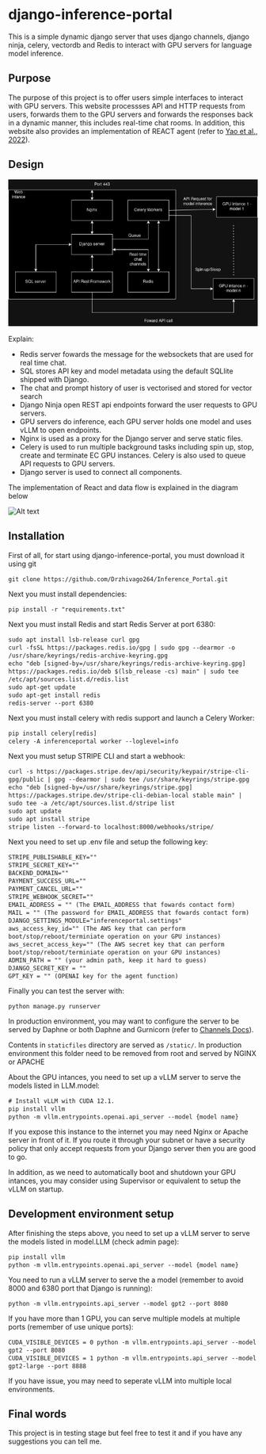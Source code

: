 django-inference-portal
=======================

This is a simple dynamic django server that uses django channels, django ninja, celery, vectordb and Redis to interact with GPU servers for language model inference.

Purpose
-------

The purpose of this project is to offer users simple interfaces to interact with GPU servers.
This website processses API and HTTP requests from users, forwards them to the GPU servers and forwards the responses back in a dynamic manner, this includes real-time chat rooms. In addition, this website also provides an implementation of REACT agent (refer to [Yao et al., 2022](https://arxiv.org/abs/2210.03629)).

Design
-------
![Alt text](design.png)

Explain:
- Redis server fowards the message for the websockets that are used for real time chat.
- SQL stores API key and model metadata using the default SQLlite shipped with Django. 
- The chat and prompt history of user is vectorised and stored for vector search
- Django Ninja open REST api endpoints forward the user requests to GPU servers.
- GPU servers do inference, each GPU server holds one model and uses vLLM to open endpoints. 
- Nginx is used as a proxy for the Django server and serve static files.
- Celery is used to run multiple background tasks including spin up, stop, create and terminate EC GPU instances. Celery is also used to queue 
 API requests to GPU servers.
- Django server is used to connect all components.

The implementation of React and data flow is explained in the diagram below

![Alt text](React+Vec.png)

Installation
--------------

First of all, for start using django-inference-portal, you must download it using git

    git clone https://github.com/Drzhivago264/Inference_Portal.git

Next you must install dependencies:

    pip install -r "requirements.txt"

Next you must install Redis and start Redis Server at port 6380:

    sudo apt install lsb-release curl gpg
    curl -fsSL https://packages.redis.io/gpg | sudo gpg --dearmor -o /usr/share/keyrings/redis-archive-keyring.gpg
    echo "deb [signed-by=/usr/share/keyrings/redis-archive-keyring.gpg] https://packages.redis.io/deb $(lsb_release -cs) main" | sudo tee /etc/apt/sources.list.d/redis.list
    sudo apt-get update
    sudo apt-get install redis
    redis-server --port 6380

Next you must install celery with redis support and launch a Celery Worker:

    pip install celery[redis]
    celery -A inferenceportal worker --loglevel=info

Next you must setup STRIPE CLI and start a webhook:

    curl -s https://packages.stripe.dev/api/security/keypair/stripe-cli-gpg/public | gpg --dearmor | sudo tee /usr/share/keyrings/stripe.gpg
    echo "deb [signed-by=/usr/share/keyrings/stripe.gpg] https://packages.stripe.dev/stripe-cli-debian-local stable main" | sudo tee -a /etc/apt/sources.list.d/stripe list
    sudo apt update
    sudo apt install stripe
    stripe listen --forward-to localhost:8000/webhooks/stripe/

Next you need to set up .env file and setup the following key:

    STRIPE_PUBLISHABLE_KEY=""
    STRIPE_SECRET_KEY=""
    BACKEND_DOMAIN=""
    PAYMENT_SUCCESS_URL=""
    PAYMENT_CANCEL_URL=""
    STRIPE_WEBHOOK_SECRET="" 
    EMAIL_ADDRESS = "" (The EMAIL_ADDRESS that fowards contact form)
    MAIL = "" (The password for EMAIL_ADDRESS that fowards contact form)
    DJANGO_SETTINGS_MODULE="inferenceportal.settings"
    aws_access_key_id="" (The AWS key that can perform boot/stop/reboot/terminiate operation on your GPU instances)
    aws_secret_access_key="" (The AWS secret key that can perform boot/stop/reboot/terminiate operation on your GPU instances)
    ADMIN_PATH = "" (your admin path, keep it hard to guess)
    DJANGO_SECRET_KEY = "" 
    GPT_KEY = "" (OPENAI key for the agent function)

Finally you can test the server with:

    python manage.py runserver

In production environment, you may want to configure the server to be served by Daphne or both Daphne and Gurnicorn (refer to [Channels Docs](https://channels.readthedocs.io/en/1.x/deploying.html?highlight=django)).

Contents in `staticfiles` directory are served as `/static/`. In production environment this folder need to be removed from root and served by NGINX or APACHE

About the GPU intances, you need to set up a vLLM server to serve the models listed in LLM.model:

    # Install vLLM with CUDA 12.1.
    pip install vllm
    python -m vllm.entrypoints.openai.api_server --model {model name}

If you expose this instance to the internet you may need Nginx or Apache server in front of it. If you route it through your subnet or have a security policy that only accept requests from your Django server then you are good to go.

In addition, as we need to automatically boot and shutdown your GPU intances, you may consider using Supervisor or equivalent to setup the vLLM on startup.

Development environment setup
-----------------------------
After finishing the steps above, you need to set up a vLLM server to serve the models listed in model.LLM (check admin page):

    pip install vllm
    python -m vllm.entrypoints.openai.api_server --model {model name}

You need to run a vLLM server to serve the a model (remember to avoid 8000 and 6380 port that Django is running):

    python -m vllm.entrypoints.api_server --model gpt2 --port 8080

If you have more than 1 GPU, you can serve multiple models at multiple ports (remember of use unique ports):

    CUDA_VISIBLE_DEVICES = 0 python -m vllm.entrypoints.api_server --model gpt2 --port 8080
    CUDA_VISIBLE_DEVICES = 1 python -m vllm.entrypoints.api_server --model gpt2-large --port 8888  

If you have issue, you may need to seperate vLLM into multiple local environments.

Final words
-----------

This project is in testing stage but feel free to test it and if you have any suggestions you can tell me.
